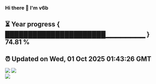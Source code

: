 ### Hi there 👋  I'm v6b  
⏳ Year progress { ██████████████████████▁▁▁▁▁▁▁▁ } 74.81 %
---
⏰ Updated on Wed, 01 Oct 2025 01:43:26 GMT
---
![](https://github-readme-stats.vercel.app/api?username=v6b&bg_color=30,e96443,904e95&title_color=fff&text_color=fff&layout=compact)
![](https://github-readme-stats.vercel.app/api/top-langs/?username=v6b&layout=compact&bg_color=30,e96443,904e95&title_color=fff&text_color=fff)  
![](https://gcore.jsdelivr.net/gh/v6b/v6b@main/assets/github-contribution-grid-snake.svg)

